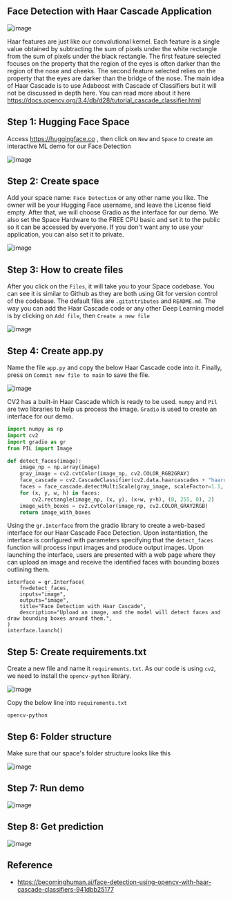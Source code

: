## Face Detection with Haar Cascade Application

![image](https://github.com/hughiephan/DPL/assets/16631121/b11d9e21-8cd7-4c2b-81e5-56fa00e3d7a7)

Haar features are just like our convolutional kernel. Each feature is a single value obtained by subtracting the sum of pixels under the white rectangle from the sum of pixels under the black rectangle. The first feature selected focuses on the property that the region of the eyes is often darker than the region of the nose and cheeks. The second feature selected relies on the property that the eyes are darker than the bridge of the nose. The main idea of Haar Cascade is to use Adaboost with Cascade of Classifiers but it will not be discussed in depth here. You can read more about it here https://docs.opencv.org/3.4/db/d28/tutorial_cascade_classifier.html

## Step 1: Hugging Face Space

Access https://huggingface.co , then click on `New` and `Space` to create an interactive ML demo for our Face Detection

![image](https://github.com/hughiephan/DPL/assets/16631121/88579fdd-21a4-4d91-8637-ab9f8e49f8cd)

## Step 2: Create space

Add your space name: `Face Detection` or any other name you like. The owner will be your Hugging Face username, and leave the License field empty. After that, we will choose Gradio as the interface for our demo. We also set the Space Hardware to the FREE CPU basic and set it to the public so it can be accessed by everyone. If you don't want any to use your application, you can also set it to private.

![image](https://github.com/hughiephan/DPL/assets/16631121/6f2c2416-623c-43a8-be9e-076781071bd2)

## Step 3: How to create files

After you click on the `Files`, it will take you to your Space codebase. You can see it is similar to Github as they are both using Git for version control of the codebase. The default files are `.gitattributes` and `README.md`. The way you can add the Haar Cascade code or any other Deep Learning model is by clicking on `Add file`, then `Create a new file`

![image](https://github.com/hughiephan/DPL/assets/16631121/2243df05-1b9e-4655-be50-a807b233e579)

## Step 4: Create app.py

Name the file `app.py` and copy the below Haar Cascade code into it. Finally, press on `Commit new file to main` to save the file. 

![image](https://github.com/hughiephan/DPL/assets/16631121/b0c69afa-9ba2-4f69-916a-14b50eeb2b26)

CV2 has a built-in Haar Cascade which is ready to be used. `numpy` and `Pil` are two libraries to help us process the image. `Gradio` is used to create an interface for our demo.

```python
import numpy as np
import cv2
import gradio as gr
from PIL import Image
```

```python
def detect_faces(image):
    image_np = np.array(image)
    gray_image = cv2.cvtColor(image_np, cv2.COLOR_RGB2GRAY)
    face_cascade = cv2.CascadeClassifier(cv2.data.haarcascades + "haarcascade_frontalface_default.xml")
    faces = face_cascade.detectMultiScale(gray_image, scaleFactor=1.1, minNeighbors=5, minSize=(30, 30))
    for (x, y, w, h) in faces:
        cv2.rectangle(image_np, (x, y), (x+w, y+h), (0, 255, 0), 2)
    image_with_boxes = cv2.cvtColor(image_np, cv2.COLOR_GRAY2RGB)
    return image_with_boxes
```

Using the `gr.Interface` from the gradio library to create a web-based interface for our Haar Cascade Face Detection. Upon instantiation, the interface is configured with parameters specifying that the `detect_faces` function will process input images and produce output images. Upon launching the interface, users are presented with a web page where they can upload an image and receive the identified faces with bounding boxes outlining them. 

```
interface = gr.Interface(
    fn=detect_faces,
    inputs="image",
    outputs="image",
    title="Face Detection with Haar Cascade",
    description="Upload an image, and the model will detect faces and draw bounding boxes around them.",
)
interface.launch()
```

## Step 5: Create requirements.txt

Create a new file and name it `requirements.txt`. As our code is using `cv2`, we need to install the `opencv-python` library.

![image](https://github.com/hughiephan/DPL/assets/16631121/c1b357f2-8099-4d70-9ea9-cd41ed457301)

Copy the below line into `requirements.txt`

```
opencv-python
```

## Step 6: Folder structure

Make sure that our space's folder structure looks like this

![image](https://github.com/hughiephan/DPL/assets/16631121/5bb795e4-a863-4686-9ece-f17836b8797d)

## Step 7: Run demo

![image](https://github.com/hughiephan/DPL/assets/16631121/05280682-042a-4dd8-ad00-ecbc35edcd3e)

## Step 8: Get prediction

![image](https://github.com/hughiephan/DPL/assets/16631121/9c6f1ee2-b862-415c-b4a5-608d77bac72a)

## Reference
- https://becominghuman.ai/face-detection-using-opencv-with-haar-cascade-classifiers-941dbb25177
